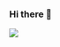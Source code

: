 ### Hi there 👋
![](https://komarev.com/ghpvc/?username=xNayra)

<!--
**xNayra/xNayra** is a ✨ _special_ ✨ repository because its `README.md` (this file) appears on your GitHub profile.



- 🔭 I’m currently working on ...
- 🌱 I’m currently learning ...

